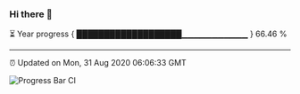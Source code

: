 ### Hi there 👋

⏳ Year progress { ███████████████████▁▁▁▁▁▁▁▁▁▁▁ } 66.46 %

---

⏰ Updated on Mon, 31 Aug 2020 06:06:33 GMT

![Progress Bar CI](https://github.com/liununu/liununu/workflows/Progress%20Bar%20CI/badge.svg)
